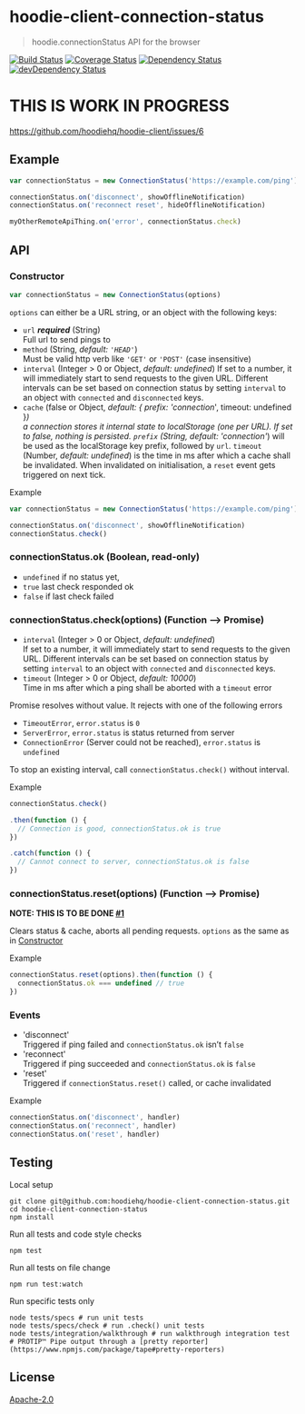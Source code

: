 # hoodie-client-connection-status

> hoodie.connectionStatus API for the browser

[![Build Status](https://travis-ci.org/hoodiehq/hoodie-client-connection-status.svg?branch=master)](https://travis-ci.org/hoodiehq/hoodie-client-connection-status)
[![Coverage Status](https://coveralls.io/repos/hoodiehq/hoodie-client-connection-status/badge.svg?branch=master)](https://coveralls.io/r/hoodiehq/hoodie-client-connection-status?branch=master)
[![Dependency Status](https://david-dm.org/hoodiehq/hoodie-client-connection-status.svg)](https://david-dm.org/hoodiehq/hoodie-client-connection-status)
[![devDependency Status](https://david-dm.org/hoodiehq/hoodie-client-connection-status/dev-status.svg)](https://david-dm.org/hoodiehq/hoodie-client-connection-status#info=devDependencies)

# THIS IS WORK IN PROGRESS

https://github.com/hoodiehq/hoodie-client/issues/6

## Example

```js
var connectionStatus = new ConnectionStatus('https://example.com/ping')

connectionStatus.on('disconnect', showOfflineNotification)
connectionStatus.on('reconnect reset', hideOfflineNotification)

myOtherRemoteApiThing.on('error', connectionStatus.check)
```

## API

### Constructor

```js
var connectionStatus = new ConnectionStatus(options)
```

`options` can either be a URL string, or an object with the following keys:

- `url` **_required_** (String)  
  Full url to send pings to
- `method` (String, _default: `'HEAD'`_)  
  Must be valid http verb like `'GET'` or `'POST'` (case insensitive)
- `interval` (Integer > 0 or Object, _default: undefined_)
  If set to a number, it will immediately start to send requests to the given
  URL. Different intervals can be set based on connection status by setting
  `interval` to an object with `connected` and `disconnected` keys.
- `cache` (false or Object, _default: { prefix: 'connection_', timeout: undefined }_)  
  a connection stores it internal state to localStorage (one per URL). If set to false,
  nothing is persisted. `prefix` (String, _default: 'connection_'_) will be used as the localStorage key
  prefix, followed by `url`. `timeout` (Number, _default: undefined_) is the time in ms after which a
  cache shall be invalidated. When invalidated on initialisation, a `reset` event gets triggered on next tick.

Example

```js
var connectionStatus = new ConnectionStatus('https://example.com/ping')

connectionStatus.on('disconnect', showOfflineNotification)
connectionStatus.check()
```

### connectionStatus.ok (Boolean, read-only)

- `undefined` if no status yet,
- `true` last check responded ok
- `false` if last check failed

### connectionStatus.check(options) (Function --> Promise)

- `interval` (Integer > 0 or Object, _default: undefined_)  
  If set to a number, it will immediately start to send requests to the given
  URL. Different intervals can be set based on connection status by setting
  `interval` to an object with `connected` and `disconnected` keys.
- `timeout` (Integer > 0 or Object, _default: 10000_)  
  Time in ms after which a ping shall be aborted with a `timeout` error

Promise resolves without value. It rejects with one of the following errors

- `TimeoutError`, `error.status` is `0`
- `ServerError`, `error.status` is status returned from server
- `ConnectionError` (Server could not be reached), `error.status` is `undefined`

To stop an existing interval, call `connectionStatus.check()` without interval.

Example

```js
connectionStatus.check()

.then(function () {
  // Connection is good, connectionStatus.ok is true
})

.catch(function () {
  // Cannot connect to server, connectionStatus.ok is false
})
```

### connectionStatus.reset(options) (Function --> Promise)

**NOTE: THIS IS TO BE DONE [#1](https://github.com/hoodiehq/hoodie-client-connection-status/issues/1)**

Clears status & cache, aborts all pending requests.
`options` as the same as in [Constructor](#Constructor)

Example

```js
connectionStatus.reset(options).then(function () {
  connectionStatus.ok === undefined // true
})
```

### Events

- 'disconnect'  
  Triggered if ping failed and `connectionStatus.ok` isn’t `false`
- 'reconnect'  
  Triggered if ping succeeded and `connectionStatus.ok` is `false`
- 'reset'  
  Triggered if `connectionStatus.reset()` called, or cache invalidated

Example

```js
connectionStatus.on('disconnect', handler)
connectionStatus.on('reconnect', handler)
connectionStatus.on('reset', handler)
```

## Testing

Local setup

```
git clone git@github.com:hoodiehq/hoodie-client-connection-status.git
cd hoodie-client-connection-status
npm install
```

Run all tests and code style checks

```
npm test
```

Run all tests on file change

```
npm run test:watch
```

Run specific tests only

```
node tests/specs # run unit tests
node tests/specs/check # run .check() unit tests
node tests/integration/walkthrough # run walkthrough integration test
# PROTIP™ Pipe output through a [pretty reporter](https://www.npmjs.com/package/tape#pretty-reporters)
```

## License

[Apache-2.0](https://github.com/hoodiehq/hoodie/blob/master/LICENSE)
